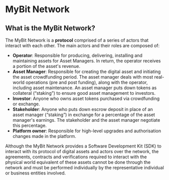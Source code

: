 # MyBit Network

## What is the MyBit Network?

The MyBit Network is a **protocol** comprised of a series of actors that interact with each other. The main actors and their roles are composed of:

* **Operator**: Responsible for producing, delivering, installing and maintaining assets for Asset Managers. In return, the operator receives a portion of the asset's revenue.
* **Asset Manager**: Responsible for creating the digital asset and initiating the asset crowdfunding period. The asset manager deals with most real-world operations (pre and post funding), along with the operator, including asset maintenance. An asset manager puts down tokens as collateral \(“staking”\) to ensure good asset management to investors.
* **Investor**: Anyone who owns asset tokens purchased via crowdfunding or exchange.
* **Stakeholder**: Anyone who puts down escrow deposit in place of an asset manager \(“staking”\) in exchange for a percentage of the asset manager's earnings. The stakeholder and the asset manager negotiate this percentage.
* **Platform owner**: Responsible for high-level upgrades and authorisation changes made in the platform. 

Although the MyBit Network provides a Software Development Kit \(SDK\) to interact with its protocol of digital assets and actors over the network, the agreements, contracts and verifications required to interact with the physical world equivalent of these assets cannot be done through the network and must be performed individually by the representative individual or business entities involved.

